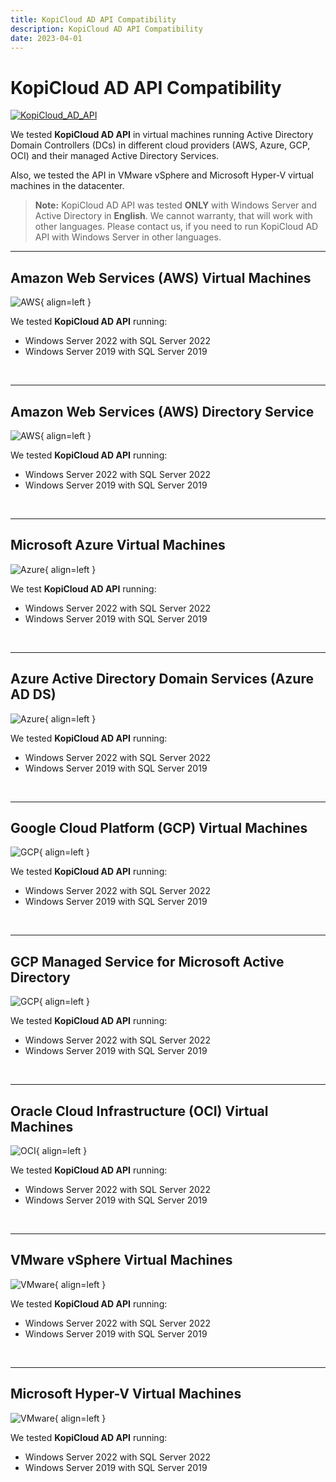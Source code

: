 ```yaml
---
title: KopiCloud AD API Compatibility
description: KopiCloud AD API Compatibility
date: 2023-04-01
---
```


# KopiCloud AD API Compatibility

[![KopiCloud_AD_API](https://img.shields.io/badge/kopiCloud_ad-v1.0+-blueviolet.svg)](https://www.kopicloud-ad-api.com)

We tested **KopiCloud AD API** in virtual machines running Active Directory Domain Controllers (DCs) in different cloud providers (AWS, Azure, GCP, OCI) and their managed Active Directory Services.

Also, we tested the API in VMware vSphere and Microsoft Hyper-V virtual machines in the datacenter.

> **Note:** KopiCloud AD API was tested **ONLY** with Windows Server and Active Directory in **English**. We cannot warranty, that will work with other languages. Please contact us, if you need to run KopiCloud AD API with Windows Server in other languages.

----

## Amazon Web Services (AWS) Virtual Machines


![AWS](https://help.kopicloud-ad-api.com/assets/docs/platform-aws-vm.png){ align=left }

We tested **KopiCloud AD API** running:

- Windows Server 2022 with SQL Server 2022
- Windows Server 2019 with SQL Server 2019

<br />

----

## Amazon Web Services (AWS) Directory Service

![AWS](https://help.kopicloud-ad-api.com/assets/docs/platform-aws-directory-service.png){ align=left }

We tested **KopiCloud AD API** running:

- Windows Server 2022 with SQL Server 2022
- Windows Server 2019 with SQL Server 2019

<br />

----

## Microsoft Azure Virtual Machines

![Azure](https://help.kopicloud-ad-api.com/assets/docs/platform-azure-vm.png){ align=left }

We test **KopiCloud AD API** running:

- Windows Server 2022 with SQL Server 2022
- Windows Server 2019 with SQL Server 2019

<br />

----

## Azure Active Directory Domain Services (Azure AD DS)

![Azure](https://help.kopicloud-ad-api.com/assets/docs/platform-azure-active-directory-domain-services.png){ align=left }

We tested **KopiCloud AD API** running:

- Windows Server 2022 with SQL Server 2022
- Windows Server 2019 with SQL Server 2019

<i class="fa-solid fa-circle-check"></i>

<br />

----

## Google Cloud Platform (GCP) Virtual Machines

![GCP](https://help.kopicloud-ad-api.com/assets/docs/platform-gcp-vm.png){ align=left }

We tested **KopiCloud AD API** running:

- Windows Server 2022 with SQL Server 2022
- Windows Server 2019 with SQL Server 2019

<br />

----

## GCP Managed Service for Microsoft Active Directory

![GCP](https://help.kopicloud-ad-api.com/assets/docs/platform-gcp-managed-service-microsoft-active-directory.png){ align=left }

We tested **KopiCloud AD API** running:

- Windows Server 2022 with SQL Server 2022
- Windows Server 2019 with SQL Server 2019

<br />

----

## Oracle Cloud Infrastructure (OCI) Virtual Machines

![OCI](https://help.kopicloud-ad-api.com/assets/docs/platform-oracle-cloud.png){ align=left }

We tested **KopiCloud AD API** running:

- Windows Server 2022 with SQL Server 2022
- Windows Server 2019 with SQL Server 2019

<br />

----

## VMware vSphere Virtual Machines

![VMware](https://help.kopicloud-ad-api.com/assets/docs/platform-vmware-vsphere.png){ align=left }

We tested **KopiCloud AD API** running:

- Windows Server 2022 with SQL Server 2022
- Windows Server 2019 with SQL Server 2019

<br />

----

## Microsoft Hyper-V Virtual Machines

![VMware](https://help.kopicloud-ad-api.com/assets/docs/platform-hyper-v.png){ align=left }

We tested **KopiCloud AD API** running:

- Windows Server 2022 with SQL Server 2022
- Windows Server 2019 with SQL Server 2019



